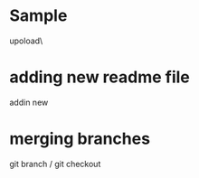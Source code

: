 # Sample 
 upoload\
 # adding new readme file
 addin new

 # merging branches
 git branch / git checkout 
 